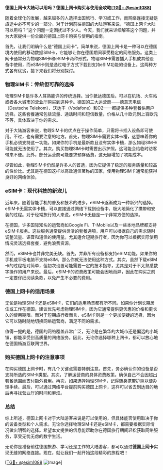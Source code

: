 **德国上网卡大陆可以用吗？德国上网卡购买与使用全攻略[[TG💪+ @esim1088](https://t.me/s/esim1088)]**

随着全球化的发展，越来越多的人选择出国旅行、学习或工作，而网络连接无疑是旅途中必不可少的一部分。对于计划前往德国的大陆游客来说，“德国上网卡大陆可以用吗？”这个问题一定困扰过不少人。今天，我们就来详细解答这个问题，并为大家提供一份全面的德国上网卡购买与使用的指南。

首先，让我们明确什么是“德国上网卡”。简单来说，德国上网卡是一种可以在德国境内使用的移动数据SIM卡，它能够让你在德国期间享受稳定的网络服务。这类上网卡通常分为物理SIM卡和eSIM卡两种形式。物理SIM卡需要插入手机或其他设备中使用，而eSIM卡则是通过电子方式下载到支持eSIM功能的设备上。这两种方式各有优劣，接下来我们将分别探讨。

### 物理SIM卡：传统但可靠的选择

物理SIM卡是许多人耳熟能详的传统选择。当你抵达德国后，可以在机场、火车站或者各大城市的营业厅购买到这种卡。德国的三大运营商——德意志电信（Deutsche Telekom）、沃达丰（Vodafone）和O2——都提供多种套餐供用户选择。这些套餐通常包括流量、通话时间和短信数量，价格从几十欧元到上百欧元不等，具体取决于你的需求。

对于大陆游客来说，物理SIM卡的优点在于操作简单，只需将卡插入设备即可使用。不过，也有需要注意的地方。首先，物理SIM卡需要实体卡槽，这意味着你的手机必须支持这一功能。如果你的手机是最新款且没有实体卡槽，那么物理SIM卡可能就无法使用了。其次，购买物理SIM卡时需要出示护照，这可能会给临时访客带来不便。此外，部分运营商可能要求预存话费，这无疑增加了初期成本。

尽管如此，物理SIM卡仍然是许多人的首选，因为它提供了稳定的服务质量和较高的性价比。尤其是在德国这样以高效通信著称的国家，使用物理SIM卡通常能获得良好的网络体验。

### eSIM卡：现代科技的新宠儿

近年来，随着智能手机的普及和技术的进步，eSIM卡逐渐成为一种新兴的选择。eSIM卡无需实体卡槽，可以直接通过网络下载到设备中，极大地简化了携带和安装的过程。对于经常旅行的人来说，eSIM卡无疑是一个非常方便的选择。

在德国，许多国际知名的运营商如Google Fi、T-Mobile以及一些本地品牌都支持eSIM卡服务。这些服务通常提供灵活的套餐选项，用户可以根据自己的需求随时调整流量、语音和短信的使用量。尤其适合短期旅行者，因为你可以根据实际使用情况灵活选择套餐，避免浪费资源。

然而，eSIM卡也并非完美无缺。首先，并非所有设备都支持eSIM功能。如果你的手机或平板电脑不支持eSIM，那么你就无法使用这种方式。其次，虽然下载eSIM卡的过程相对简单，但初次设置可能需要一定的技术指导，尤其是对于不太熟悉数字操作的用户来说。最后，eSIM卡的资费政策可能会因地而异，因此在购买之前一定要仔细阅读条款，以免产生不必要的费用。

### 德国上网卡的适用场景

无论是物理SIM卡还是eSIM卡，它们的适用场景都有所不同。如果你计划长期居住或工作在德国，建议优先考虑物理SIM卡，因为它通常提供更优惠的价格和更长久的使用期限。而对于短期旅行者而言，eSIM卡则是一个更加便捷的选择，因为它可以随时随地切换网络运营商，满足不同的需求。

值得一提的是，德国的网络覆盖非常广泛，无论是在繁华的大城市还是偏远的小城镇，都能享受到高质量的网络服务。因此，无论你选择哪种上网卡，都可以放心地在德国畅游互联网世界。

### 购买德国上网卡的注意事项

在购买德国上网卡时，有几个关键点需要特别注意。首先，务必确认你的设备是否支持所选的SIM卡类型。其次，了解运营商的具体资费政策，确保自己不会因超出套餐范围而支付额外费用。再次，如果选择物理SIM卡，记得随身携带护照以便办理手续。最后，可以通过网络平台提前购买德国上网卡，这样可以省去到达目的地后再寻找营业厅的时间和麻烦。

### 总结

综上所述，德国上网卡对于大陆游客来说是可以使用的，但具体能否使用取决于你的设备类型和个人需求。无论你选择物理SIM卡还是eSIM卡，都需要根据实际情况做出明智的选择。希望本文提供的信息能帮助你在德国旅行期间轻松获取网络服务，享受无忧无虑的数字生活。

无论你是准备前往德国旅游、学习还是工作的大陆游客，都可以通过**德国上网卡**实现无缝的网络连接。现在，就让我们一起开始这段精彩的旅程吧！

[[TG💪+ @esim1088](https://t.me/s/esim1088) ![Image](https://i.postimg.cc/4NQfJmqS/Snipaste-2025-05-13-00-14-12.png)]